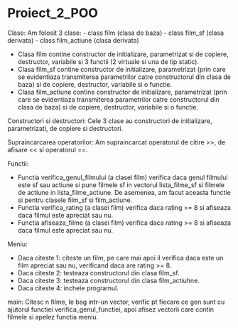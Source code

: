 # Proiect_2_POO
Clase:
Am folosit 3 clase:
	- class film (clasa de baza)
	- class film_sf (clasa derivata)
	- class film_actiune (clasa derivata)
- Clasa film contine constructor de initializare, parametrizat si de copiere, destructor, variabile si 3 functii (2 virtuale si una de tip static).
- Clasa film_sf contine constructor de initializare, parametrizat (prin care se evidentiaza transmiterea parametrilor catre constructorul din clasa de baza) si de copiere, destructor, variabile si o functie.
- Clasa film_actiune contine constructor de initializare, parametrizat (prin care se evidentiaza transmiterea parametrilor catre constructorul din clasa de baza) si de copiere, destructor, variabile si o functie.

Constructori si destructori:
Cele 3 clase au constructori de initializare, parametrizati, de copiere si destructori.

Supraincarcarea operatorilor:
Am supraincarcat operatorul de citire >>, de afisare << si operatorul ==.

Functii:
- Functia verifica_genul_filmului (a clasei film) verifica daca genul filmului este sf sau actiune si pune filmele sf in vectorul lista_filme_sf si filmele de actiune in lista_filme_actiune. De asemenea, am facut aceasta functie si pentru clasele film_sf si film_actiune.
- Functia verifica_rating (a clasei film) verifica daca rating >= 8 si afiseaza daca filmul este apreciat sau nu.
- Functia afiseaza_filme (a clasei film) verifica daca rating >= 8 si afiseaza daca filmul este apreciat sau nu.

Meniu:
- Daca citeste 1: citeste un film, pe care mai apoi il verifica daca este un film apreciat sau nu, verificand daca are rating >= 8.
- Daca citeste 2: testeaza constructorul din clasa film_sf.
- Daca citeste 3: testeaza constructorul din clasa film_actiuhne.
- Daca citeste 4: incheie programul.

main:
Citesc n filme, le bag intr-un vector, verific pt fiecare ce gen sunt cu ajutorul functiei verifica_genul_functiei, apoi afisez vectorii care contin filmele si apelez functia meniu.
